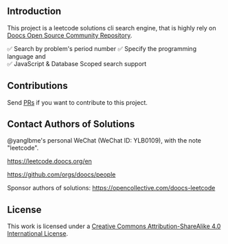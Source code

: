 ## Introduction

This project is a leetcode solutions cli search engine, that is highly rely on [Doocs Open Source Community Repository](https://github.com/doocs/leetcode).

✅ Search by problem's period number
✅ Specify the programming language and  
✅ JavaScript & Database Scoped search support

## Contributions

Send [PRs](https://github.com/x3fzgrip/leetsolved/pulls) if you want to contribute to this project.

## Contact Authors of Solutions

@yanglbme's personal WeChat (WeChat ID: YLB0109), with the note "leetcode".

https://leetcode.doocs.org/en

https://github.com/orgs/doocs/people

Sponsor authors of solutions:
https://opencollective.com/doocs-leetcode

## License

This work is licensed under a <a rel="license" href="http://creativecommons.org/licenses/by-sa/4.0/">Creative Commons Attribution-ShareAlike 4.0 International License</a>.
